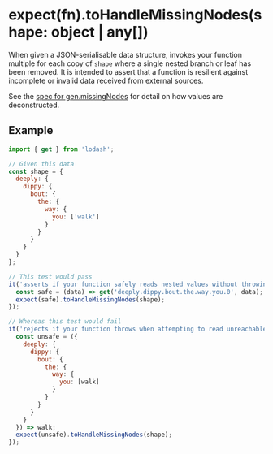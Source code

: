# expect(fn).toHandleMissingNodes(shape: object | any[])

When given a JSON-serialisable data structure, invokes your function multiple for each copy of `shape` where a single
nested branch or leaf has been removed. It is intended to assert that a function is resilient against incomplete or
invalid data received from external sources.

See the [spec for gen.missingNodes][missing-nodes] for detail on how values are deconstructed.

## Example

```js
import { get } from 'lodash';

// Given this data
const shape = {
  deeply: {
    dippy: {
      bout: {
        the: {
          way: {
            you: ['walk']
          }
        }
      }
    }
  }
};

// This test would pass
it('asserts if your function safely reads nested values without throwing', () => {
  const safe = (data) => get('deeply.dippy.bout.the.way.you.0', data);
  expect(safe).toHandleMissingNodes(shape);
});

// Whereas this test would fail
it('rejects if your function throws when attempting to read unreachable values', () => {
  const unsafe = ({
    deeply: {
      dippy: {
        bout: {
          the: {
            way: {
              you: [walk]
            }
          }
        }
      }
    }
  }) => walk;
  expect(unsafe).toHandleMissingNodes(shape);
});
```

[missing-nodes]:
  https://github.com/JamieMason/expect-more/blob/master/packages/expect-more-jest/test/gen/missing-nodes.spec.ts
